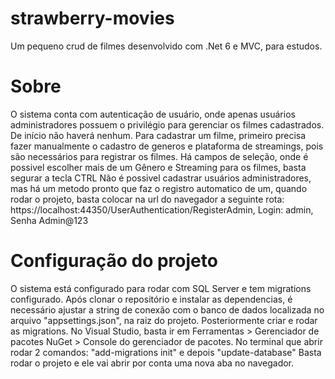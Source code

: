 # strawberry-movies
Um pequeno crud de filmes desenvolvido com .Net 6 e MVC, para estudos.

# Sobre
O sistema conta com autenticação de usuário, onde apenas usuários administradores possuem o privilégio para gerenciar os filmes cadastrados. De início não haverá nenhum.
Para cadastrar um filme, primeiro precisa fazer manualmente o cadastro de generos e plataforma de streamings, pois são necessários para registrar os filmes.
Há campos de seleção, onde é possivel escolher mais de um Gênero e Streaming para os filmes, basta segurar a tecla CTRL
Não é possivel cadastrar usuários administradores, mas há um metodo pronto que faz o registro automatico de um, quando rodar o projeto, basta colocar na url do navegador a seguinte rota:
https://localhost:44350/UserAuthentication/RegisterAdmin,
Login: admin,
Senha Admin@123

# Configuração do projeto
O sistema está configurado para rodar com SQL Server e tem migrations configurado.
Após clonar o repositório e instalar as dependencias, é necessário ajustar a string de conexão com o banco de dados localizada no arquivo "appsettings.json", na raiz do projeto. Posteriormente criar e rodar as migrations.
No Visual Studio, basta ir em Ferramentas > Gerenciador de pacotes NuGet > Console do gerenciador de pacotes.
No terminal que abrir rodar 2 comandos: "add-migrations init" e depois "update-database"
Basta rodar o projeto e ele vai abrir por conta uma nova aba no navegador.
